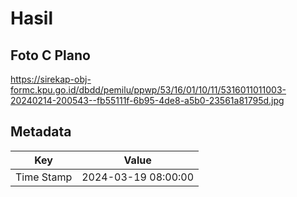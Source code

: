 # Hasil

## Foto C Plano

https://sirekap-obj-formc.kpu.go.id/dbdd/pemilu/ppwp/53/16/01/10/11/5316011011003-20240214-200543--fb55111f-6b95-4de8-a5b0-23561a81795d.jpg


## Metadata

| Key        | Value               |
| ---------- | ------------------- |
| Time Stamp | 2024-03-19 08:00:00 |



